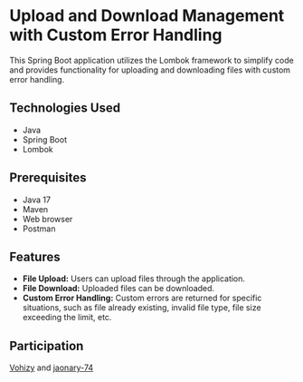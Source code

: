# Upload and Download Management with Custom Error Handling

This Spring Boot application utilizes the Lombok framework to simplify code and provides functionality for uploading and downloading files with custom error handling.

## Technologies Used

- Java
- Spring Boot
- Lombok

## Prerequisites

- Java 17
- Maven
- Web browser
- Postman

## Features

- **File Upload:** Users can upload files through the application.
- **File Download:** Uploaded files can be downloaded.
- **Custom Error Handling:** Custom errors are returned for specific situations, such as file already existing, invalid file type, file size exceeding the limit, etc.
## Participation
[Vohizy](https://github.com/Vohizy) and 
[jaonary-74](https://github.com/jaonary-74)
